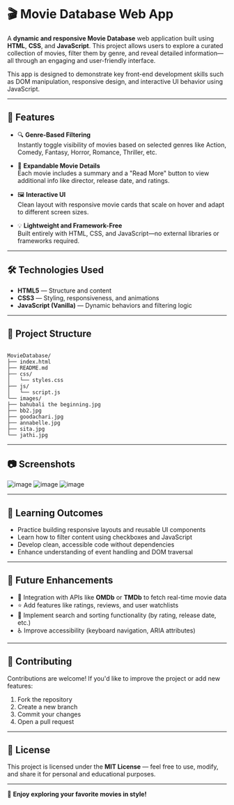 # 🎬 Movie Database Web App

A **dynamic and responsive Movie Database** web application built using **HTML**, **CSS**, and **JavaScript**. This project allows users to explore a curated collection of movies, filter them by genre, and reveal detailed information—all through an engaging and user-friendly interface.

This app is designed to demonstrate key front-end development skills such as DOM manipulation, responsive design, and interactive UI behavior using JavaScript.

---

## 🚀 Features

- 🔍 **Genre-Based Filtering**  
  Instantly toggle visibility of movies based on selected genres like Action, Comedy, Fantasy, Horror, Romance, Thriller, etc.

- 📖 **Expandable Movie Details**  
  Each movie includes a summary and a "Read More" button to view additional info like director, release date, and ratings.

- 🖼️ **Interactive UI**  
  Clean layout with responsive movie cards that scale on hover and adapt to different screen sizes.

- 💡 **Lightweight and Framework-Free**  
  Built entirely with HTML, CSS, and JavaScript—no external libraries or frameworks required.

---

## 🛠️ Technologies Used

- **HTML5** — Structure and content
- **CSS3** — Styling, responsiveness, and animations
- **JavaScript (Vanilla)** — Dynamic behaviors and filtering logic

---

## 📁 Project Structure

```

MovieDatabase/
├── index.html
├── README.md
├── css/
│   └── styles.css
├── js/
│   └── script.js
└── images/
├── bahubali the beginning.jpg
├── bb2.jpg
├── goodachari.jpg
├── annabelle.jpg
├── sita.jpg
└── jathi.jpg

```

---

## 📷 Screenshots

![image](https://github.com/user-attachments/assets/6e43aca9-7f7d-4807-b9d3-c7f4350b4873)
![image](https://github.com/user-attachments/assets/e9419d85-804f-4eb6-afc4-87933151821e)
![image](https://github.com/user-attachments/assets/a60c4c69-5cd0-40b2-9086-3a0024df6b04)

---

## 🧠 Learning Outcomes

- Practice building responsive layouts and reusable UI components
- Learn how to filter content using checkboxes and JavaScript
- Develop clean, accessible code without dependencies
- Enhance understanding of event handling and DOM traversal

---

## 📌 Future Enhancements

- 🔗 Integration with APIs like **OMDb** or **TMDb** to fetch real-time movie data
- ⭐ Add features like ratings, reviews, and user watchlists
- 🧭 Implement search and sorting functionality (by rating, release date, etc.)
- ♿ Improve accessibility (keyboard navigation, ARIA attributes)

---

## 🤝 Contributing

Contributions are welcome! If you'd like to improve the project or add new features:

1. Fork the repository  
2. Create a new branch  
3. Commit your changes  
4. Open a pull request

---

## 📄 License

This project is licensed under the **MIT License** — feel free to use, modify, and share it for personal and educational purposes.

---

🎉 **Enjoy exploring your favorite movies in style!**
```
